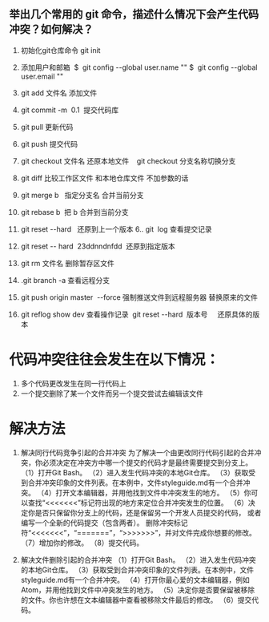 ## 举出几个常用的 git 命令，描述什么情况下会产生代码冲突？如何解决？
1. 初始化git仓库命令
git init
2. 添加用户和邮箱 
$  git config --global user.name ""
$  git config --global user.email ""
3. git add 文件名 添加文件
4. git commit -m  0.1  提交代码库
5. git pull 更新代码
6. git push 提交代码

1. git checkout 文件名 还原本地文件
   git checkout 分支名称切换分支
2. git diff 比较工作区文件 和本地仓库文件 不加参数的话
3. git merge b   指定分支名 合并当前分支
4. git rebase b  把 b 合并到当前分支
5. git reset --hard   还原到上一个版本
6.. git  log 查看提交记录
7. git reset -- hard  23ddnndnfdd  还原到指定版本
8. git rm 文件名 删除暂存区文件
9. .git branch -a 查看远程分支
10. git push origin master  --force 强制推送文件到远程服务器 替换原来的文件
11. git reflog show dev 查看操作记录  git reset --hard  版本号     还原具体的版本


# 代码冲突往往会发生在以下情况：
1. 多个代码更改发生在同一行代码上
2. 一个提交删除了某一个文件而另一个提交尝试去编辑该文件

# 解决方法
1. 解决同行代码竞争引起的合并冲突
为了解决一个由更改同行代码引起的合并冲突，你必须决定在冲突方中哪一个提交的代码才是最终需要提交到分支上。
（1）打开Git Bash。
（2）进入发生代码冲突的本地Git仓库。
（3）获取受到合并冲突印象的文件列表。在本例中，文件styleguide.md有一个合并冲突。
（4）打开文本编辑器，并用他找到文件中冲突发生的地方。
（5）你可以查找“<<<<<<<”标记符出现的地方来定位合并冲突发生的位置。
（6）决定你是否只保留你分支上的代码，还是保留另一个开发人员提交的代码，
	或者编写一个全新的代码提交（包含两者）。
	删除冲突标记符“<<<<<<<”，“=======”，“>>>>>>>”，并对文件完成你想要的修改。
（7）增加你的修改。
（8）提交代码。

2. 解决文件删除引起的合并冲突
（1）打开Git Bash。
（2）进入发生代码冲突的本地Git仓库。
（3）获取受到合并冲突印象的文件列表。在本例中，文件styleguide.md有一个合并冲突。
（4）打开你最心爱的文本编辑器，例如Atom，并用他找到文件中冲突发生的地方。
（5）决定你是否要保留被移除的文件。你也许想在文本编辑器中查看被移除文件最后的修改。
（6）提交代码。



